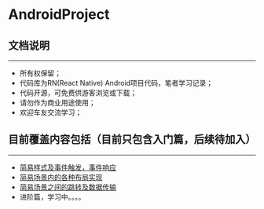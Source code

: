 # AndroidProject
<h2>文档说明</h2>
<hr>
<ul>
<li>所有权保留；</li>
<li>代码库为RN(React Native) Android项目代码，笔者学习记录；</li>
<li>代码开源，可免费供游客浏览或下载；</li>
<li>请勿作为商业用途使用；</li>
<li>欢迎车友交流学习；</li>
</ul>
<h2>目前覆盖内容包括（目前只包含入门篇，后续待加入）</h2>
<hr>
<ul>
<li><a href="https://github.com/student084/AndroidProject/tree/master/addSence">简易样式及事件触发，事件响应</a></li>
<li><a href="https://github.com/student084/AndroidProject/tree/master/RNshow">简易场景内的各种布局实现</a></li>
<li><a href="https://github.com/student084/AndroidProject/tree/master/addSence">简易场景之间的跳转及数据传输</a></li>
<li>进阶篇，学习中。。。。</li>
</ul>
